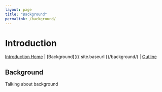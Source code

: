 ```yaml
---
layout: page
title: "Background"
permalink: /background/
---
```




# Introduction

[Introduction Home](/introduction/) |  [Background]({{ site.baseurl }}/background/) |  [Outline](/outline/)  

## Background

Talking about background
